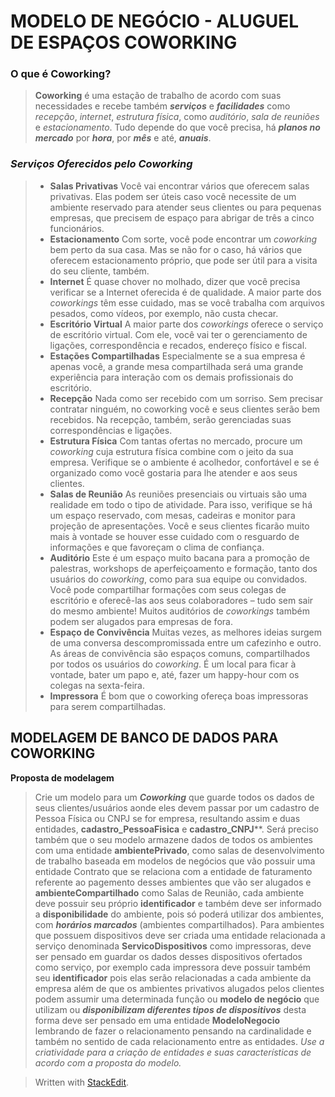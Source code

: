 # MODELO DE NEGÓCIO - ALUGUEL DE ESPAÇOS COWORKING

### O que é Coworking?
> **Coworking** é uma estação de trabalho de acordo com suas necessidades e recebe também ***serviços*** e ***facilidades*** como *recepção*, *internet*, *estrutura física*, como *auditório*, *sala de reuniões* e *estacionamento*. Tudo depende do que você precisa, há ***planos no mercado*** por ***hora***, por ***mês*** e até, ***anuais***.

### *Serviços Oferecidos pelo Coworking*
> * **Salas Privativas**
> Você vai encontrar vários que oferecem salas privativas. Elas podem ser úteis caso você necessite de um ambiente reservado para atender seus clientes ou para pequenas empresas, que precisem de espaço para abrigar de três a cinco funcionários.
> * **Estacionamento**
> Com sorte, você pode encontrar um *coworking* bem perto da sua casa. Mas se não for o caso, há vários que oferecem estacionamento próprio, que pode ser útil para a visita do seu cliente, também.
> * **Internet**
> É quase chover no molhado, dizer que você precisa verificar se a Internet oferecida é de qualidade. A maior parte dos *coworkings* têm esse cuidado, mas se você trabalha com arquivos pesados, como vídeos, por exemplo, não custa checar.
> * **Escritório Virtual**
> A maior parte dos *coworkings* oferece o serviço de escritório virtual. Com ele, você vai ter o gerenciamento de ligações, correspondência e recados, endereço físico e fiscal.
> * **Estações Compartilhadas**
> Especialmente se a sua empresa é apenas você, a grande mesa compartilhada será uma grande experiência para interação com os demais profissionais do escritório.
> * **Recepção**
> Nada como ser recebido com um sorriso. Sem precisar contratar ninguém, no coworking você e seus clientes serão bem recebidos. Na recepção, também, serão gerenciadas suas correspondências e ligações.
> * **Estrutura Física**
> Com tantas ofertas no mercado, procure um *coworking* cuja estrutura física combine com o jeito da sua empresa. Verifique se o ambiente é acolhedor, confortável e se é organizado como você gostaria para lhe atender e aos seus clientes.
> * **Salas de Reunião**
> As reuniões presenciais ou virtuais são uma realidade em todo o tipo de atividade. Para isso, verifique se há um espaço reservado, com mesas, cadeiras e monitor para projeção de apresentações. Você e seus clientes ficarão muito mais à vontade se houver esse cuidado com o resguardo de informações e que favoreçam o clima de confiança.
> * **Auditório**
> Este é um espaço muito bacana para a promoção de palestras, workshops de aperfeiçoamento e formação, tanto dos usuários do *coworking*, como para sua equipe ou convidados. Você pode compartilhar formações com seus colegas de escritório e oferecê-las aos seus colaboradores – tudo sem sair do mesmo ambiente! Muitos auditórios de *coworkings* também podem ser alugados para empresas de fora.
> * **Espaço de Convivência**
> Muitas vezes, as melhores ideias surgem de uma conversa descompromissada entre um cafezinho e outro. As áreas de convivência são espaços comuns, compartilhados por todos os usuários do *coworking*. É um local para ficar à vontade, bater um papo e, até, fazer um happy-hour com os colegas na sexta-feira.
> * **Impressora**
> É bom que o coworking ofereça boas impressoras para serem compartilhadas.

## MODELAGEM DE BANCO DE DADOS PARA COWORKING 
**Proposta de modelagem** 
> Crie um modelo para um ***Coworking*** que guarde todos os dados de seus clientes/usuários aonde eles devem passar por um cadastro de Pessoa Física ou CNPJ se for empresa, resultando assim e duas entidades, **cadastro_PessoaFisica** e **cadastro_CNPJ****. Será preciso também que o seu modelo armazene dados de todos os ambientes com uma entidade **ambientePrivado**, como salas de desenvolvimento de trabalho baseada em modelos de negócios que vão possuir uma entidade Contrato que se relaciona com a entidade de faturamento referente ao pagemento desses ambientes que vão ser alugados e **ambienteCompartilhado** como Salas de Reunião, cada ambiente deve possuir seu próprio **identificador** e também deve ser informado a **disponibilidade** do ambiente, pois só poderá utilizar dos ambientes, com ***horários marcados*** (ambientes compartilhados). Para ambientes que possuem dispositivos deve ser criada uma entidade relacionada a serviço denominada **ServicoDispositivos** como impressoras, deve ser pensado em guardar os dados desses dispositivos ofertados como serviço, por exemplo cada impressora deve possuir também seu **identificador** pois elas serão relacionadas a cada ambiente da empresa além de que os ambientes privativos alugados pelos clientes podem assumir uma determinada função ou **modelo de negócio** que utilizam ou ***disponibilizam diferentes tipos de dispositivos*** desta forma deve ser pensado em uma entidade **ModeloNegocio** lembrando de fazer o relacionamento pensando na cardinalidade e também no sentido de cada relacionamento entre as entidades. *Use a criatividade para a criação de entidades e suas características de acordo com a proposta do modelo.*

> Written with [StackEdit](https://stackedit.io/).
